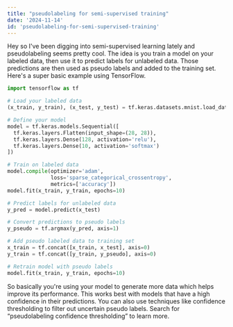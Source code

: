 ```yaml
---
title: "pseudolabeling for semi-supervised training"
date: '2024-11-14'
id: 'pseudolabeling-for-semi-supervised-training'
---
```


Hey so I've been digging into semi-supervised learning lately and pseudolabeling seems pretty cool. The idea is you train a model on your labeled data, then use it to predict labels for unlabeled data.  Those predictions are then used as pseudo labels and added to the training set.  Here's a super basic example using TensorFlow.

```python
import tensorflow as tf

# Load your labeled data
(x_train, y_train), (x_test, y_test) = tf.keras.datasets.mnist.load_data()

# Define your model
model = tf.keras.models.Sequential([
  tf.keras.layers.Flatten(input_shape=(28, 28)),
  tf.keras.layers.Dense(128, activation='relu'),
  tf.keras.layers.Dense(10, activation='softmax')
])

# Train on labeled data
model.compile(optimizer='adam',
              loss='sparse_categorical_crossentropy',
              metrics=['accuracy'])
model.fit(x_train, y_train, epochs=10)

# Predict labels for unlabeled data
y_pred = model.predict(x_test)

# Convert predictions to pseudo labels
y_pseudo = tf.argmax(y_pred, axis=1)

# Add pseudo labeled data to training set
x_train = tf.concat([x_train, x_test], axis=0)
y_train = tf.concat([y_train, y_pseudo], axis=0)

# Retrain model with pseudo labels
model.fit(x_train, y_train, epochs=10)
```

So basically you're using your model to generate more data which helps improve its performance.  This works best with models that have a high confidence in their predictions.  You can also use techniques like confidence thresholding to filter out uncertain pseudo labels. Search for “pseudolabeling confidence thresholding” to learn more.
